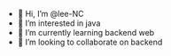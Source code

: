 - 👋 Hi, I’m @lee-NC
- 👀 I’m interested in java
- 🌱 I’m currently learning backend web
- 💞️ I’m looking to collaborate on backend
